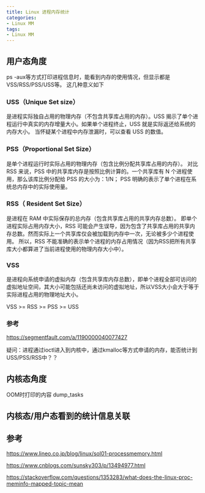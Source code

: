 ```yaml
---
title: Linux 进程内存统计
categories: 
- Linux MM
tags:
- Linux MM
---
```


## 用户态角度
ps -aux等方式打印进程信息时，能看到内存的使用情况，但显示都是VSS/RSS/PSS/USS等。
这几种意义如下

### USS（Unique Set size）
是进程实际独自占用的物理内存（不包含共享库占用的内存）。USS 揭示了单个进程运行中真实的内存增量大小。如果单个进程终止，USS 就是实际返还给系统的内存大小。
当怀疑某个进程中内存泄漏时，可以查看 USS 的数值。

### PSS（Proportional Set Size）
是单个进程运行时实际占用的物理内存（包含比例分配共享库占用的内存）。
对比 RSS 来说，PSS 中的共享库内存是按照比例计算的。一个共享库有 N 个进程使用，那么该库比例分配给 PSS 的大小为：1/N；
PSS 明确的表示了单个进程在系统总内存中的实际使用量。

### RSS（ Resident Set Size）
是进程在 RAM 中实际保存的总内存（包含共享库占用的共享内存总数）。
即单个进程实际占用内存大小，RSS 可能会产生误导，因为包含了共享库占用的共享内存总数。然而实际上一个共享库仅会被加载到内存中一次，无论被多少个进程使用。
所以，RSS 不能准确的表示单个进程的内存占用情况（因为RSS把所有共享库大小都算进了当前进程使用的物理内存大小中）。

### VSS
是进程向系统申请的虚拟内存（包含共享库内存总数），即单个进程全部可访问的虚拟地址空间，其大小可能包括还尚未访问的虚拟地址，所以VSS大小会大于等于实际进程占用的物理地址大小。

VSS >= RSS >= PSS >= USS
### 参考
https://segmentfault.com/a/1190000040077427

疑问：进程通过ioctl进入到内核中，通过kmalloc等方式申请的内存，能否统计到USS/PSS/RSS中？？

## 内核态角度
OOM时打印的内容
dump_tasks

## 内核态/用户态看到的统计信息关联

## 参考
https://www.lineo.co.jp/blog/linux/sol01-processmemory.html

https://www.cnblogs.com/sunsky303/p/13494977.html

https://stackoverflow.com/questions/1353283/what-does-the-linux-proc-meminfo-mapped-topic-mean
